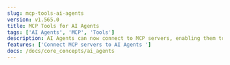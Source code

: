 ```yaml
---
slug: mcp-tools-ai-agents
version: v1.565.0
title: MCP Tools for AI Agents
tags: ['AI Agents', 'MCP', 'Tools']
description: AI Agents can now connect to MCP servers, enabling them to execute any tool made available by the MCP server.
features: ['Connect MCP servers to AI Agents ']
docs: /docs/core_concepts/ai_agents
---
```

